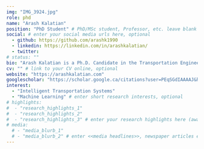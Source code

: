 ```yaml
---
img: "IMG_3924.jpg"
role: phd
name: "Arash Kalatian"
position: "PhD Student" # PhD/MSc student, Professor, etc. leave blank if not applicable
social: # enter your social media urls here, optional
  - github: https://github.com/arashk1990
  - linkedin: https://linkedin.com/in/arashkalatian/
  - twitter:
# status: ""
bio: "Arash Kalatian is a Ph.D. Candidate in the Transportation Engineering program at Ryerson University, Toronto.  He received his B.Sc. in Civil Engineering and M.Sc in Transportation Planning, both from Sharif University of Technology, Iran. He started his Ph.D. in 2017 under supervision of Dr. Bilal Farooq, his research mainly focuses on Cyber-Physical Transportation Systems, i.e. Virtual Reality and Ubiquitous Networks, and more specifically, their application in studying Pedestrian Behaviours and Movement Dynamics." # enter your short bio here (markdown format compatible)
cv: "" # link to your CV online, optional
website: "https://arashkalatian.com"
googlescholar: "https://scholar.google.ca/citations?user=PEqSGdIAAAAJ&hl=en" # link to your google scholar profile, optional
interest:
  - "Intelligent Transportation Systems"
  - "Machine Learning" # enter short research interests, optional
# highlights:
#  - "research_highlights_1"
#  - "research_highlights_2"
#  - "research_highlights_3" # enter your research highlights here (awards, achievements, etc.), optional
# media:
  # - "media_blurb_1"
  # - "media_blurb_2" # enter <<media headlines>>, newspaper articles etc...
---
```

